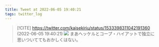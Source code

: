 ```yaml
---
title: Tweet at 2022-06-05 19:40:21
tags: twitter_log
---
```


> [!CITE] https://twitter.com/kaisekiriu/status/1533398311042191360 (2022-06-05 19:40:21)
> ![](https://twitter.com/kaisekiriu/status/1533398311042191360)
> まあヘッケルとコープ・ハイアットで独立に思いついててもおかしくはない。
